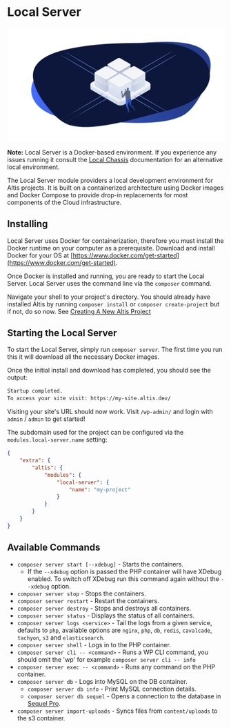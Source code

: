 # Local Server

![](./assets/banner-local-server.png)

**Note:** Local Server is a Docker-based environment. If you experience any issues running it consult the [Local Chassis](docs://local-chassis) documentation for an alternative local environment.

The Local Server module providers a local development environment for Altis projects. It is built on a containerized architecture using Docker images and Docker Compose to provide drop-in replacements for most components of the Cloud infrastructure.

## Installing

Local Server uses Docker for containerization, therefore you must install the Docker runtime on your computer as a prerequisite. Download and install Docker for your OS at [https://www.docker.com/get-started](https://www.docker.com/get-started).

Once Docker is installed and running, you are ready to start the Local Server. Local Server uses the command line via the `composer` command.

Navigate your shell to your project's directory. You should already have installed Altis by running `composer install` or `composer create-project` but if not, do so now. See [Creating A New Altis Project](https://www.altis-dxp.com/resources/docs/getting-started/#creating-a-new-altis-project)

## Starting the Local Server

To start the Local Server, simply run `composer server`. The first time you run this it will download all the necessary Docker images.

Once the initial install and download has completed, you should see the output:

```sh
Startup completed.
To access your site visit: https://my-site.altis.dev/
```

Visiting your site's URL should now work. Visit `/wp-admin/` and login with `admin` / `admin` to get started!

The subdomain used for the project can be configured via the `modules.local-server.name` setting:

```json
{
	"extra": {
		"altis": {
			"modules": {
				"local-server": {
					"name": "my-project"
				}
			}
		}
	}
}
```

## Available Commands

* `composer server start [--xdebug]` - Starts the containers.
  * If the `--xdebug` option is passed the PHP container will have XDebug enabled. To switch off XDebug run this command again without the `--xdebug` option.
* `composer server stop` - Stops the containers.
* `composer server restart` - Restart the containers.
* `composer server destroy` - Stops and destroys all containers.
* `composer server status` - Displays the status of all containers.
* `composer server logs <service>` - Tail the logs from a given service, defaults to `php`, available options are `nginx`, `php`, `db`, `redis`, `cavalcade`, `tachyon`, `s3` and `elasticsearch`.
* `composer server shell` - Logs in to the PHP container.
* `composer server cli -- <command>` - Runs a WP CLI command, you should omit the 'wp' for example `composer server cli -- info`
* `composer server exec -- <command>` - Runs any command on the PHP container.
* `composer server db` - Logs into MySQL on the DB container.
  * `composer server db info` - Print MySQL connection details.
  * `composer server db sequel` - Opens a connection to the database in [Sequel Pro](https://sequelpro.com).
* `composer server import-uploads` - Syncs files from `content/uploads` to the s3 container.
